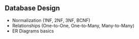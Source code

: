 ## Database Design
- Normalization (1NF, 2NF, 3NF, BCNF)
- Relationships (One-to-One, One-to-Many, Many-to-Many)
- ER Diagrams basics
